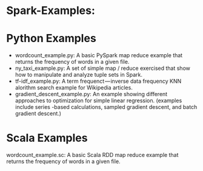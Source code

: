 # Spark-Examples:

# Python Examples
- wordcount_example.py: A basic PySpark map reduce example that returns the frequency of words in a given file.
- ny_taxi_example.py: A set of simple map / reduce exercised that show how to manipulate and analyze tuple sets in Spark.  
- tf-idf_example.py: A term frequenct — inverse data frequency KNN alorithm search example for Wikipedia articles.
- gradient_descent_example.py: An example showing different approaches to optimization for simple linear regression.  (examples include series -based calculations, sampled gradient descent, and batch gradient descent.)  

# Scala Examples
 wordcount_example.sc: A basic Scala RDD map reduce example that returns the frequency of words in a given file.
